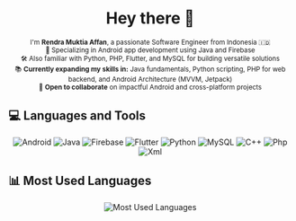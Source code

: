 <h1 align="center">Hey there 👋</h1>

<p align="center">
  <small>I'm <strong>Rendra Muktia Affan</strong>, a passionate Software Engineer from Indonesia 🇮🇩</small><br>
  <small>📱 Specializing in Android app development using Java and Firebase</small><br>
  <small>🛠️ Also familiar with Python, PHP, Flutter, and MySQL for building versatile solutions</small><br>
  <small>📚 <strong>Currently expanding my skills in:</strong> Java fundamentals, Python scripting, PHP for web backend, and Android Architecture (MVVM, Jetpack)</small><br>
  <small>🤝 <strong>Open to collaborate</strong> on impactful Android and cross-platform projects</small>
</p>


## 💻 Languages and Tools

<p align="center">
  <img src="https://img.shields.io/badge/Android-3DDC84?style=for-the-badge&logo=android&logoColor=white" alt="Android"/>
  <img src="https://img.shields.io/badge/Java-007396?style=for-the-badge&logo=java&logoColor=white" alt="Java"/>
  <img src="https://img.shields.io/badge/Firebase-FFCA28?style=for-the-badge&logo=firebase&logoColor=black" alt="Firebase"/>
  <img src="https://img.shields.io/badge/Flutter-02569B?style=for-the-badge&logo=flutter&logoColor=white" alt="Flutter"/>
  <img src="https://img.shields.io/badge/Python-3776AB?style=for-the-badge&logo=python&logoColor=white" alt="Python"/>
  <img src="https://img.shields.io/badge/MySQL-4479A1?style=for-the-badge&logo=mysql&logoColor=white" alt="MySQL"/>
  <img src="https://img.shields.io/badge/C++-00599C?style=for-the-badge&logo=cplusplus&logoColor=white" alt="C++"/>
  <img src="https://img.shields.io/badge/Php-00599C?style=for-the-badge&logo=cplusplus&logoColor=white" alt="Php"/>
  <img src="https://img.shields.io/badge/Xml-00599C?style=for-the-badge&logo=cplusplus&logoColor=white" alt="Xml"/>
</p>

## 📊 Most Used Languages

<p align="center">
  <img src="https://github-readme-stats.vercel.app/api/top-langs/?username=Leshoraa&layout=compact&theme=tokyonight" alt="Most Used Languages"/>
</p>
